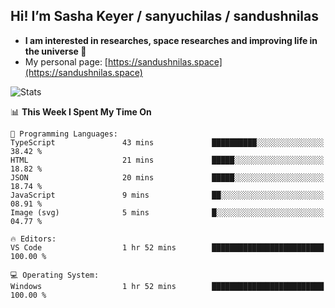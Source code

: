 ## Hi! I’m Sasha Keyer / sanyuchilas / sandushnilas

- **I am interested in researches, space researches and improving life in the universe 🌠**  
- My personal page: [https://sandushnilas.space](https://sandushnilas.space)

![Stats](https://github-readme-stats.vercel.app/api?username=sanyuchilas&show_icons=true&theme=react&hide=issues&count_private=true&layout=compact)

<!--START_SECTION:waka-->
📊 **This Week I Spent My Time On** 

```text
💬 Programming Languages: 
TypeScript               43 mins             ██████████░░░░░░░░░░░░░░░   38.42 % 
HTML                     21 mins             █████░░░░░░░░░░░░░░░░░░░░   18.82 % 
JSON                     20 mins             █████░░░░░░░░░░░░░░░░░░░░   18.74 % 
JavaScript               9 mins              ██░░░░░░░░░░░░░░░░░░░░░░░   08.91 % 
Image (svg)              5 mins              █░░░░░░░░░░░░░░░░░░░░░░░░   04.77 % 

🔥 Editors: 
VS Code                  1 hr 52 mins        █████████████████████████   100.00 % 

💻 Operating System: 
Windows                  1 hr 52 mins        █████████████████████████   100.00 % 
```


<!--END_SECTION:waka-->
